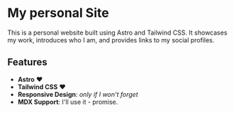 # My personal Site

This is a personal website built using Astro and Tailwind CSS. It showcases my work, introduces who I am, and provides links to my social profiles.

## Features

- **Astro** ❤️
- **Tailwind CSS** ❤️
- **Responsive Design**: *only if I won't forget*
- **MDX Support**: I'll use it - promise.
